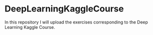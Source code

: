 # DeepLearningKaggleCourse
In this repository I will upload the exercises corresponding to the Deep Learning  Kaggle Course.
